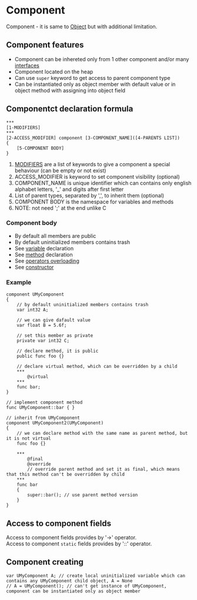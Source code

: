 # Component

Component - it is same to [Object](03-Object.md) but with additional limitation. 



## Component features

- Component can be inhereted only from 1 other component and/or many [interfaces](04-Interface.md)
- Component located on the heap
- Can use `super` keyword to get access to parent component type
- Can be instantiated only as object member with default value or in object method with assigning into object field



## Componentct declaration formula

```
***
[1-MODIFIERS]
***
[2-ACCESS_MODIFIER] component [3-COMPONENT_NAME]([4-PARENTS LIST])
{
	[5-COMPONENT BODY]
}
```
1. [MODIFIERS](09-ClassModifiers.md) are a list of keywords to give a component a special behaviour (can be empty or not exist)
2. ACCESS_MODIFIER is keyword to set component visibility (optional)
3. COMPONENT_NAME is unique identifier which can contains only english alphabet letters, '_' and digits after first letter
4. List of parent types, separated by ',', to inherit them (optional)
5. COMPONENT BODY is the namespace for variables and methods
6. NOTE: not need ';' at the end unlike C

### Component body

- By default all members are public
- By default uninitialized members contains trash
- See [variable](../4-Variables/01-DeclareVariable.md) declaration
- See [method](../3-Functions/01-FunctionDeclaration.md) declaration
- See [operators overloading](07-OperatorsOverloading.md)
- See [constructor](10-Constructor.md)

### Example

```
component UMyComponent
{
	// by default uninitialized members contains trash
	var int32 A;

	// we can give dafault value        
	var float B = 5.6f; 

	// set this member as private
	private var int32 C; 

	// declare method, it is public
	public func foo {}

	// declare virtual method, which can be overridden by a child
	***
		@virtual 
	***
	func bar;
}

// implement component method 
func UMyComponent::bar { }

// inherit from UMyComponent
component UMyComponent2(UMyComponent)
{
	// we can declare method with the same name as parent method, but it is not virtual
	func foo {} 

	***
		@final
		@override 
		// override parent method and set it as final, which means that this method can't be overridden by child
	***
	func bar
	{
		super::bar(); // use parent method version
	} 
}
```



## Access to component fields

Access to component fields provides by '->' operator. \
Access to component `static` fields provides by '::' operator.



## Component creating

```
var UMyComponent A; // create local uninitialized variable which can contains any UMyComponent child object, A = None
// A = UMyComponent(); // can't get instance of UMyComponent, component can be instantiated only as object member
```

